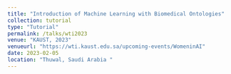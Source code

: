 ```yaml
---
title: "Introduction of Machine Learning with Biomedical Ontologies"
collection: tutorial
type: "Tutorial"
permalink: /talks/wti2023
venue: "KAUST, 2023"
venueurl: "https://wti.kaust.edu.sa/upcoming-events/WomeninAI"
date: 2023-02-05
location: "Thuwal, Saudi Arabia "
---
```

 

